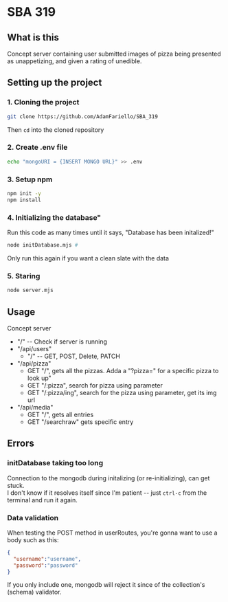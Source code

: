# SBA 319
## What is this
Concept server containing user submitted images of pizza being presented as unappetizing, and given a rating of unedible.


## Setting up the project
### 1. Cloning the project
```bash
git clone https://github.com/AdamFariello/SBA_319
```
Then <code>cd</code> into the cloned repository

### 2. Create .env file
```bash
echo "mongoURI = {INSERT MONGO URL}" >> .env
```

### 3. Setup npm
```bash
npm init -y
npm install
```

### 4. Initializing the database"
Run this code as many times until it says, "Database has been initalized!"
```bash
node initDatabase.mjs #
```
Only run this again if you want a clean slate with the data

### 5. Staring 
```bash 
node server.mjs
```


## Usage
Concept server
* "/" -- Check if server is running
* "/api/users"
  * "/" -- GET, POST, Delete, PATCH
* "/api/pizza"
  * GET "/", gets all the pizzas. Adda a "?pizza=" for a specific pizza to look up"
  * GET "/:pizza", search for pizza using parameter
  * GET "/:pizza/ing", search for the pizza using parameter, get its img url 
* "/api/media"
  * GET "/", gets all entries
  * GET "/searchraw" gets specific entry 




## Errors
### initDatabase taking too long
Connection to the mongodb during initalizing (or re-initializing), can get stuck.   
I don't know if it resolves itself since I'm patient -- just <code>ctrl-c</code> from the terminal and run it again.

### Data validation
When testing the POST method in userRoutes, you're gonna want to use a body such as this:
```json
{
  "username":"username",
  "password":"password"
}
```
If you only include one, mongodb will reject it since of the collection's (schema) validator.